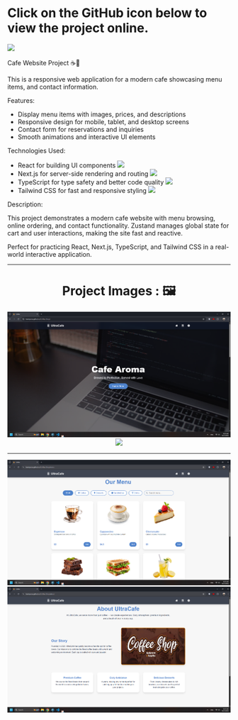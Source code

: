 <div>
  <h1>Click on the GitHub icon below to view the project online.</h1>
  <a href="https://hamiparsa.github.io/Coffee-Shop/">
    <img src="https://img.shields.io/badge/github-%23121011.svg?style=for-the-badge&logo=github&logoColor=white"/>
  </a>
</div>

Cafe Website Project ☕🍰

This is a responsive web application for a modern cafe showcasing menu items, and contact information.

Features:
<ul>
  <li>
    Display menu items with images, prices, and descriptions
  </li>
  <li>
    Responsive design for mobile, tablet, and desktop screens
  </li>
  <li>
    Contact form for reservations and inquiries
  </li>
  <li>
    Smooth animations and interactive UI elements
  </li>
</ul>

Technologies Used:

<ul>
  <li>
    React for building UI components 
    <img width='20px' src='https://skillicons.dev/icons?i=react'>
  </li>
  <li>
    Next.js for server-side rendering and routing
    <img width='20px' src='https://skillicons.dev/icons?i=next'>
  </li>
  <li>
    TypeScript for type safety and better code quality
    <img width='20px' src='https://skillicons.dev/icons?i=typescript'>
  </li>
  <li>
    Tailwind CSS for fast and responsive styling
    <img width='20px' src='https://skillicons.dev/icons?i=tailwindcss'>
  </li>
</ul>

Description:

This project demonstrates a modern cafe website with menu browsing, online ordering, and contact functionality. Zustand manages global state for cart and user interactions, making the site fast and reactive.

Perfect for practicing React, Next.js, TypeScript, and Tailwind CSS in a real-world interactive application.

<hr/>

<h1 align="center">Project Images : 🖼️</h1>
<div align="center">
  <img src="/pic1.png" width="700px" />
  <br/>
  <img src="/pic2-pic2.png" width="700px" />
</div>
<hr/>
<div align="center">
  <img src="/pic3.png" width="700px" />
  <br/>
  <img src="/pic4.png" width="700px" />
</div>
